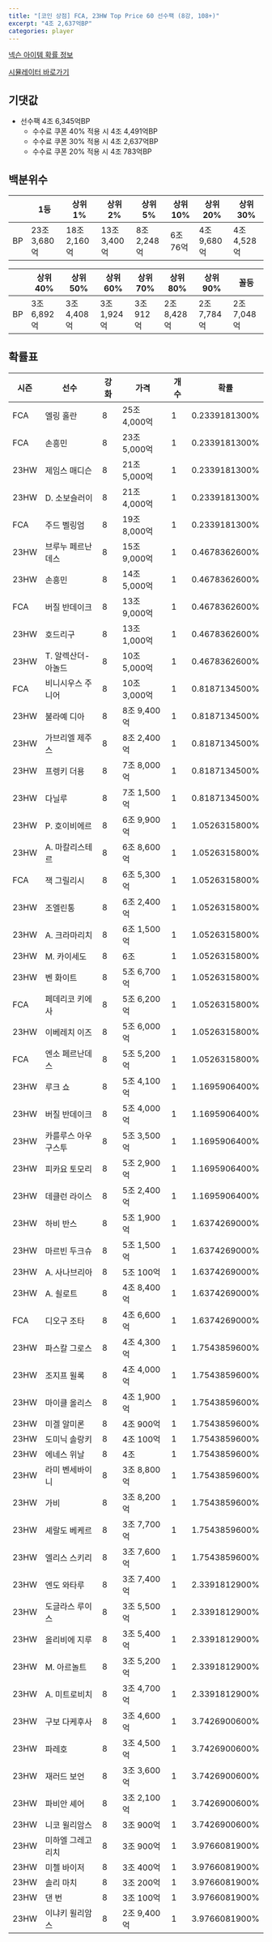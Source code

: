 ```yaml
---
title: "[코인 상점] FCA, 23HW Top Price 60 선수팩 (8강, 108+)"
excerpt: "4조 2,637억BP"
categories: player
---
```

[넥슨 아이템 확률 정보](http://iteminfo.nexon.com/probability/fco?sn=7611)

[시뮬레이터 바로가기](/simulator/7611)
## 기댓값
- 선수팩 4조 6,345억BP
  - 수수료 쿠폰 40% 적용 시 4조 4,491억BP
  - 수수료 쿠폰 30% 적용 시 4조 2,637억BP
  - 수수료 쿠폰 20% 적용 시 4조 783억BP


## 백분위수

||1등|상위1%|상위2%|상위5%|상위10%|상위20%|상위30%|
|---|---|---|---|---|---|---|---|
|BP|23조 3,680억|18조 2,160억|13조 3,400억|8조 2,248억|6조 76억|4조 9,680억|4조 4,528억|

||상위40%|상위50%|상위60%|상위70%|상위80%|상위90%|꼴등|
|---|---|---|---|---|---|---|---|
|BP|3조 6,892억|3조 4,408억|3조 1,924억|3조 912억|2조 8,428억|2조 7,784억|2조 7,048억|


## 확률표

|시즌|선수|강화|가격|개수|확률|
|---|---|---|---|---|---|
|FCA|엘링 홀란|8|25조 4,000억|1|0.2339181300%|
|FCA|손흥민|8|23조 5,000억|1|0.2339181300%|
|23HW|제임스 매디슨|8|21조 5,000억|1|0.2339181300%|
|23HW|D. 소보슬러이|8|21조 4,000억|1|0.2339181300%|
|FCA|주드 벨링엄|8|19조 8,000억|1|0.2339181300%|
|23HW|브루누 페르난데스|8|15조 9,000억|1|0.4678362600%|
|23HW|손흥민|8|14조 5,000억|1|0.4678362600%|
|FCA|버질 반데이크|8|13조 9,000억|1|0.4678362600%|
|23HW|호드리구|8|13조 1,000억|1|0.4678362600%|
|23HW|T. 알렉산더-아놀드|8|10조 5,000억|1|0.4678362600%|
|FCA|비니시우스 주니어|8|10조 3,000억|1|0.8187134500%|
|23HW|불라예 디아|8|8조 9,400억|1|0.8187134500%|
|23HW|가브리엘 제주스|8|8조 2,400억|1|0.8187134500%|
|23HW|프렝키 더용|8|7조 8,000억|1|0.8187134500%|
|23HW|다닐루|8|7조 1,500억|1|0.8187134500%|
|23HW|P. 호이비에르|8|6조 9,900억|1|1.0526315800%|
|23HW|A. 마칼리스테르|8|6조 8,600억|1|1.0526315800%|
|FCA|잭 그릴리시|8|6조 5,300억|1|1.0526315800%|
|23HW|조엘린통|8|6조 2,400억|1|1.0526315800%|
|23HW|A. 크라마리치|8|6조 1,500억|1|1.0526315800%|
|23HW|M. 카이세도|8|6조|1|1.0526315800%|
|23HW|벤 화이트|8|5조 6,700억|1|1.0526315800%|
|FCA|페데리코 키에사|8|5조 6,200억|1|1.0526315800%|
|23HW|이베레치 이즈|8|5조 6,000억|1|1.0526315800%|
|FCA|엔소 페르난데스|8|5조 5,200억|1|1.0526315800%|
|23HW|루크 쇼|8|5조 4,100억|1|1.1695906400%|
|23HW|버질 반데이크|8|5조 4,000억|1|1.1695906400%|
|23HW|카를루스 아우구스투|8|5조 3,500억|1|1.1695906400%|
|23HW|피카요 토모리|8|5조 2,900억|1|1.1695906400%|
|23HW|데클런 라이스|8|5조 2,400억|1|1.1695906400%|
|23HW|하비 반스|8|5조 1,900억|1|1.6374269000%|
|23HW|마르빈 두크슈|8|5조 1,500억|1|1.6374269000%|
|23HW|A. 사나브리아|8|5조 100억|1|1.6374269000%|
|23HW|A. 쇨로트|8|4조 8,400억|1|1.6374269000%|
|FCA|디오구 조타|8|4조 6,600억|1|1.6374269000%|
|23HW|파스칼 그로스|8|4조 4,300억|1|1.7543859600%|
|23HW|조지프 윌록|8|4조 4,000억|1|1.7543859600%|
|23HW|마이클 올리스|8|4조 1,900억|1|1.7543859600%|
|23HW|미겔 알미론|8|4조 900억|1|1.7543859600%|
|23HW|도미닉 솔랑키|8|4조 100억|1|1.7543859600%|
|23HW|에네스 위날|8|4조|1|1.7543859600%|
|23HW|라미 벤세바이니|8|3조 8,800억|1|1.7543859600%|
|23HW|가비|8|3조 8,200억|1|1.7543859600%|
|23HW|셰랄도 베케르|8|3조 7,700억|1|1.7543859600%|
|23HW|엘리스 스키리|8|3조 7,600억|1|1.7543859600%|
|23HW|엔도 와타루|8|3조 7,400억|1|2.3391812900%|
|23HW|도글라스 루이스|8|3조 5,500억|1|2.3391812900%|
|23HW|올리비에 지루|8|3조 5,400억|1|2.3391812900%|
|23HW|M. 아르놀트|8|3조 5,200억|1|2.3391812900%|
|23HW|A. 미트로비치|8|3조 4,700억|1|2.3391812900%|
|23HW|구보 다케후사|8|3조 4,600억|1|3.7426900600%|
|23HW|파레호|8|3조 4,500억|1|3.7426900600%|
|23HW|재러드 보언|8|3조 3,600억|1|3.7426900600%|
|23HW|파비안 셰어|8|3조 2,100억|1|3.7426900600%|
|23HW|니코 윌리암스|8|3조 900억|1|3.7426900600%|
|23HW|미하엘 그레고리치|8|3조 900억|1|3.9766081900%|
|23HW|미첼 바이저|8|3조 400억|1|3.9766081900%|
|23HW|솔리 마치|8|3조 200억|1|3.9766081900%|
|23HW|댄 번|8|3조 100억|1|3.9766081900%|
|23HW|이냐키 윌리암스|8|2조 9,400억|1|3.9766081900%|
